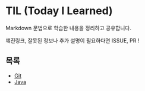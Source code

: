 # TIL (Today I Learned)

Markdown 문법으로 학습한 내용을 정리하고 공유합니다.

꺠진링크, 잘못된 정보나 추가 설명이 필요하다면 ISSUE, PR !

## 목록
- [Git](./Git/README.md)
- [Java](./Java/README.md)